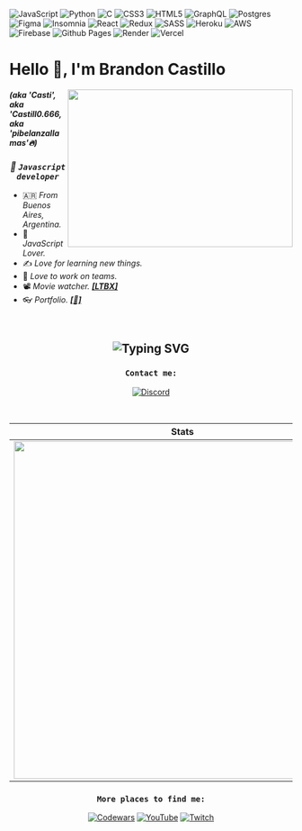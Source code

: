 ![JavaScript](https://img.shields.io/badge/javascript-%23323330.svg?style=for-the-badge&logo=javascript&logoColor=%23F7DF1E) ![Python](https://img.shields.io/badge/python-3670A0?style=for-the-badge&logo=python&logoColor=ffdd54&colorB=blue) ![C](https://img.shields.io/badge/c-%2300599C.svg?style=for-the-badge&logo=c&logoColor=white) ![CSS3](https://img.shields.io/badge/css3-%231572B6.svg?style=for-the-badge&logo=css3&logoColor=white) ![HTML5](https://img.shields.io/badge/html5-%23E34F26.svg?style=for-the-badge&logo=html5&logoColor=white) ![GraphQL](https://img.shields.io/badge/-GraphQL-E10098?style=for-the-badge&logo=graphql&logoColor=white)  ![Postgres](https://img.shields.io/badge/postgres-%23316192.svg?style=for-the-badge&logo=postgresql&logoColor=white) ![Figma](https://img.shields.io/badge/figma-%23F24E1E.svg?style=for-the-badge&logo=figma&logoColor=white) ![Insomnia](https://img.shields.io/badge/Insomnia-black?style=for-the-badge&logo=insomnia&logoColor=5849BE) ![React](https://img.shields.io/badge/react-%2320232a.svg?style=for-the-badge&logo=react&logoColor=%2361DAFB) ![Redux](https://img.shields.io/badge/redux-%23593d88.svg?style=for-the-badge&logo=redux&logoColor=white)
![SASS](https://img.shields.io/badge/SASS-hotpink.svg?style=for-the-badge&logo=SASS&logoColor=white) ![Heroku](https://img.shields.io/badge/heroku-%23430098.svg?style=for-the-badge&logo=heroku&logoColor=white) ![AWS](https://img.shields.io/badge/AWS-%23FF9900.svg?style=for-the-badge&logo=amazon-aws&logoColor=white) ![Firebase](https://img.shields.io/badge/firebase-%23039BE5.svg?style=for-the-badge&logo=firebase) ![Github Pages](https://img.shields.io/badge/github%20pages-121013?style=for-the-badge&logo=github&logoColor=white) ![Render](https://img.shields.io/badge/Render-%46E3B7.svg?style=for-the-badge&logo=render&logoColor=white) ![Vercel](https://img.shields.io/badge/vercel-%23000000.svg?style=for-the-badge&logo=vercel&logoColor=white)

# Hello 👋, I'm Brandon Castillo 

<img align="right" src="https://media.tenor.com/2GTfGOQMA-wAAAAC/computer-nerd.gif" width="400" height="280">

<div align="left">
 
 #### *(aka 'Casti', aka 'Castill0.666, aka 'pibelanzallamas'🔥)*
 
</div>

<div align="center">
 
  ### ***💫 ``Javascript developer``***
 
</div>

<div align="left">
 
 - 🇦🇷 *From Buenos Aires, Argentina.*
 - 💛 *JavaScript Lover.*
 - ✍️ *Love for learning new things.*
 - 🏓 *Love to work on teams.*
 - 📽 *Movie watcher. [**[LTBX]**](https://letterboxd.com/blackshoees/)*
 - 👓 *Portfolio. [**[💼]**](https://brandon-portfolio-phi.vercel.app/contact)*

</div>
<br>

## <div align="middle"> ![Typing SVG](https://readme-typing-svg.demolab.com?font=Fira+Code&size=25&duration=2300&pause=1000&color=FFEB65DC&center=true&vCenter=true&width=800&height=30&lines=It's+not+a+bug!;Cosmic+rays+have+hit+your+system!) </div>

<div align="middle">
 
  ### ``Contact me:``
  [![Discord](https://img.shields.io/badge/Discord-%235865F2.svg?style=for-the-badge&logo=discord&logoColor=white)](http://discord.com/users/995051014883381318)
 
</div>

<br>

<div align="center">
 
   **Stats**                 | **Top Languages**
  :-------------------------:|:-------------------------:
 <img src="https://github-readme-stats.vercel.app/api?username=pibelanzallamas&show_icons=true&theme=transparent" width="600px"/>  |  <img align="right" src="https://github-readme-stats.vercel.app/api/top-langs/?username=anuraghazra&layout=donut-vertical&theme=transparent" width="330px"/>   
 </div>

<div align="center">
 
  ### ``More places to find me:``

 [![Codewars](https://img.shields.io/badge/Codewars-B1361E?style=for-the-badge&logo=codewars&logoColor=grey)](https://www.codewars.com/users/pibelanzallamas)
  [![YouTube](https://img.shields.io/badge/YouTube-%23FF0000.svg?style=for-the-badge&logo=YouTube&logoColor=white)](https://youtube.com/@Brandooon95)
  [![Twitch](https://img.shields.io/badge/Twitch-%239146FF.svg?style=for-the-badge&logo=Twitch&logoColor=white)](https://www.twitch.tv/pibelanzallamas)
 
</div>
